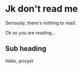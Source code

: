 # Jk don't read me

Seriously, there's nothing to read

Ok so you are reading...

## Sub heading

Hello, privyet